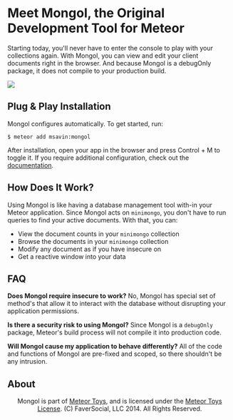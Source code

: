 Meet Mongol, the Original Development Tool for Meteor
=====================================================

Starting today, you'll never have to enter the console to play with your collections again. With Mongol, you can view and edit your client documents right in the browser. And because Mongol is a debugOnly package, it does not compile to your production build.

<a href="http://meteor.toys"><img src="https://raw.githubusercontent.com/msavin/Mongol/master/image.png"></a>

Plug & Play Installation
------------------------

Mongol configures automatically. To get started, run:

	$ meteor add msavin:mongol

After installation, open your app in the browser and press Control + M to toggle it. If you require additional configuration, check out the <a href="">documentation</a>.

How Does It Work?
-----------------
Using Mongol is like having a database management tool with-in your Meteor application. Since Mongol acts on `minimongo`, you don't have to run queries to find your active documents. With that, you can: 
 - View the document counts in your `minimongo` collection
 - Browse the documents in your `minimongo` collection
 - Modify any document as if you have insecure on
 - Get a reactive window into your data

FAQ 
---
<strong>Does Mongol require insecure to work?</strong> No, Mongol has special set of method's that allow it to interact with the database without disrupting your application permissions.

<strong>Is there a security risk to using Mongol?</strong> Since Mongol is a `debugOnly` package, Meteor's build process will not compile it into production code.

<strong>Will Mongol cause my application to behave differently?</strong> All of the code and functions of Mongol are pre-fixed and scoped, so there shouldn't be any intrusion.

About
-----

<center>Mongol is part of <a href="http://meteor.toys">Meteor Toys</a>, 
	and is licensed under the <a href="https://github.com/MeteorToys/allthings/blob/master/LICENSE.md">Meteor Toys License</a>.
(C) FaverSocial, LLC 2014. All Rights Reserved.</center>
